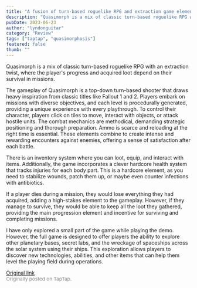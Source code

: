 ```yaml
---
title: "A fusion of turn-based roguelike RPG and extraction game elements | Demo Impressions - Quasimorph"
description: "Quasimorph is a mix of classic turn-based roguelike RPG with an extraction twist, where the player's progress and acquired loot depend on their survival in missions."
pubDate: 2023-06-23
author: "lyndonguitar"
category: "Review"
tags: ["taptap", "quasimorphosis"]
featured: false
thumb: ""
---
```


Quasimorph is a mix of classic turn-based roguelike RPG with an extraction twist, where the player's progress and acquired loot depend on their survival in missions.

The gameplay of Quasimorph is a top-down turn-based shooter that draws heavy inspiration from classic titles like Fallout 1 and 2. Players embark on missions with diverse objectives, and each level is procedurally generated, providing a unique experience with every playthrough. To control their character, players click on tiles to move, interact with objects, or attack hostile units. The combat mechanics are methodical, demanding strategic positioning and thorough preparation. Ammo is scarce and reloading at the right time is essential. These elements combine to create intense and rewarding encounters against enemies, offering a sense of satisfaction after each battle.

There is an inventory system where you can loot, equip, and interact with items. Additionally, the game incorporates a clever hardcore health system that tracks injuries for each body part. This is a hardcore element, as you need to stabilize wounds, patch them up, or maybe even counter infections with antibiotics.

If a player dies during a mission, they would lose everything they had acquired, adding a high-stakes element to the gameplay. However, if they manage to survive, they would be able to keep all the loot they gathered, providing the main progression element and incentive for surviving and completing missions.

I have only explored a small part of the game while playing the demo. However, the full game is designed to offer players the ability to explore other planetary bases, secret labs, and the wreckage of spaceships across the solar system using their ships. This exploration allows players to discover new technologies, abilities, and other items that can help them level the playing field during operations.

[Original link](https://www.taptap.io/post/5883316)<br><span style="font-size: 0.95em; color: #888;">Originally posted on TapTap.</span>
